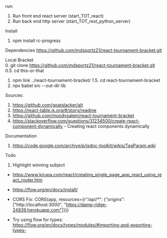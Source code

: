 run:  
1. Run front end react server (start_TOT_react)  
2. Run back end http server (start_TOT_rest_python_server)  
  
Install  
1. npm install rc-progress  
<!-- 2. yarn add react-tournament-bracket   -->

Dependencies
https://github.com/mdsportz21/react-tournament-bracket.git

Local Bracket  
0. git clone https://github.com/mdsportz21/react-tournament-bracket.git
0.5. cd this-or-that
1. npm link ../react-tournament-bracket/
1.5. cd react-tournament-bracket
2. npx babel src --out-dir lib

Sources:  
  1. https://github.com/goatslacker/alt  
  1. https://react-table.js.org/#/story/readme  
  1. https://github.com/moodysalem/react-tournament-bracket  
  1. https://stackoverflow.com/questions/31234500/create-react-component-dynamically - Creating react components dynamically 


  Documentation  
  1. https://code.google.com/archive/p/jsdoc-toolkit/wikis/TagParam.wiki

  Todo
  1. Highlight winning subject

  * https://www.kirupa.com/react/creating_single_page_app_react_using_react_router.htm
  * https://flow.org/en/docs/install/

  * CORS Fix: CORS(app, resources={r"/api/*": {"origins": ["http://localhost:3000", "https://damp-ridge-24839.herokuapp.com"]}})
  * Try using flow for types: https://flow.org/en/docs/types/modules/#importing-and-exporting-types-